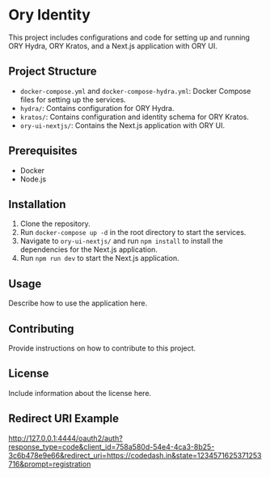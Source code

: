 # Ory Identity

This project includes configurations and code for setting up and running ORY Hydra, ORY Kratos, and a Next.js application with ORY UI.

## Project Structure

- `docker-compose.yml` and `docker-compose-hydra.yml`: Docker Compose files for setting up the services.
- `hydra/`: Contains configuration for ORY Hydra.
- `kratos/`: Contains configuration and identity schema for ORY Kratos.
- `ory-ui-nextjs/`: Contains the Next.js application with ORY UI.

## Prerequisites

- Docker
- Node.js

## Installation

1. Clone the repository.
2. Run `docker-compose up -d` in the root directory to start the services.
3. Navigate to `ory-ui-nextjs/` and run `npm install` to install the dependencies for the Next.js application.
4. Run `npm run dev` to start the Next.js application.

## Usage

Describe how to use the application here.

## Contributing

Provide instructions on how to contribute to this project.

## License

Include information about the license here.

## Redirect URI Example

<http://127.0.0.1:4444/oauth2/auth?response_type=code&client_id=758a580d-54e4-4ca3-8b25-3c6b478e9e66&redirect_uri=https://codedash.in&state=1234571625371253716&prompt=registration>
